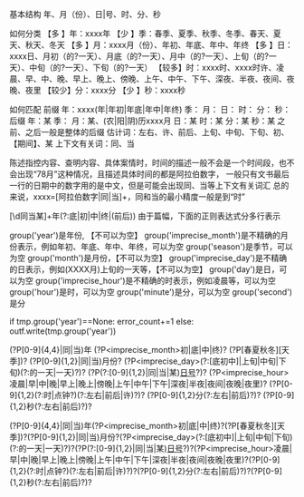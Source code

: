 基本结构
	年、月（份）、日|号、时、分、秒

如何分类
【多  】年：xxxx年
【少  】季：春季、夏季、秋季、冬季、春天、夏天、秋天、冬天
【多  】月：xxxx月（份）、年初、年底、年中、年终
【多  】日：xxxx日、月初（的?一天）、月底（的?一天）、月中（的?一天）、上旬（的?一天）、中旬（的?一天）、下旬（的?一天）
【较多】时：xxxx时、xxxx时许、凌晨、早、中、晚、早上、晚上、傍晚、上午、中午、下午、深夜、半夜、夜间、夜晚、夜里
【较少】分：xxxx分
【少  】秒：xxxx秒

如何匹配
前缀
年：xxxx(年|年初|年底|年中|年终)
季：
月：
日：
时：
分：
秒：
后缀
年：某
季：
月：某、(农|阳|阴)历xxxx月
日：某
时：某
分：某
秒：某
之前、之后一般是整体的后缀
估计词：左右、许、前后、上旬、中旬、下旬、初、【期间】、某
上下文有关词：同、当

陈述指控内容、查明内容、具体案情时，时间的描述一般不会是一个时间段，也不会出现“78月”这种情况，且描述具体时间的都是阿拉伯数字，
一般只有文书最后一行的日期中的数字用的是中文，但是可能会出现同、当等上下文有关词汇
总的来说，xxxx=[阿拉伯数字|同|当]+，同和当的最小精度一般是到“时”

[\d同当某]+年(?:底|初|中|终|(前后))
由于篇幅，下面的正则表达式分多行表示

group('year')是年份, 【不可以为空】
group('imprecise_month')是不精确的月份表示，例如年初、年底、年中、年终，可以为空
group('season')是季节，可以为空
group('month')是月份，【不可以为空】
group('imprecise_day')是不精确的日表示，例如(XXXX月)上旬的一天等，【不可以为空】
group('day')是日，可以为空
group('imprecise_hour')是不精确的时表示，例如凌晨等，可以为空
group('hour')是时，可以为空
group('minute')是分，可以为空
group('second')是分

if tmp.group('year')==None:
	error_count+=1
else:
	outf.write(tmp.group('year'))

(?P<year>[0-9]{4,4}|同|当)年
(?P<imprecise_month>初|底|中|终)?
(?P<season>[春夏秋冬][天季])?
(?P<month>[0-9]{1,2}|同|当)月份?
(?P<imprecise_day>(?:[底初中]|上旬|中旬|下旬)(?:的一天|一天)?)?
(?P<day>(?:[0-9]{1,2}|同|当|某)[日号](?:左右|前后)?)?
(?P<imprecise_hour>凌晨|早|中|晚|早上|晚上|傍晚|上午|中午|下午|深夜|半夜|夜间|夜晚|夜里)?
(?P<hour>[0-9]{1,2}(?:时|点钟?)(?:左右|前后|许)?)?
(?P<minute>[0-9]{1,2}分(?:左右|前后)?)?
(?P<second>[0-9]{1,2}秒(?:左右|前后)?)?

(?P<year>[0-9]{4,4}|同|当)年(?P<imprecise_month>初|底|中|终)?(?P<season>[春夏秋冬][天季])?(?P<month>[0-9]{1,2}|同|当)月份?(?P<imprecise_day>(?:[底初中]|上旬|中旬|下旬)(?:的一天|一天)?)?(?P<day>(?:[0-9]{1,2}|同|当|某)[日号](?:左右|前后)?)?(?P<imprecise_hour>凌晨|早|中|晚|早上|晚上|傍晚|上午|中午|下午|深夜|半夜|夜间|夜晚|夜里)?(?P<hour>[0-9]{1,2}(?:时|点钟?)(?:左右|前后|许)?)?(?P<minute>[0-9]{1,2}分(?:左右|前后)?)?(?P<second>[0-9]{1,2}秒(?:左右|前后)?)?

